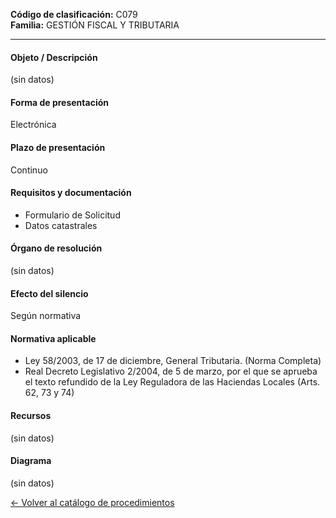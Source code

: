 
**Código de clasificación:** C079  
**Familia:** GESTIÓN FISCAL Y TRIBUTARIA

---

#### Objeto / Descripción

(sin datos)

#### Forma de presentación

Electrónica

#### Plazo de presentación

Continuo

#### Requisitos y documentación


- Formulario de Solicitud
- Datos catastrales

#### Órgano de resolución

(sin datos)

#### Efecto del silencio

Según normativa

#### Normativa aplicable


- Ley 58/2003, de 17 de diciembre, General Tributaria. (Norma Completa)
- Real Decreto Legislativo 2/2004, de 5 de marzo, por el que se aprueba el texto refundido de la Ley Reguladora de las Haciendas Locales (Arts. 62, 73 y 74)

#### Recursos

(sin datos)

#### Diagrama

(sin datos)

 
[← Volver al catálogo de procedimientos](../buscador.md)
